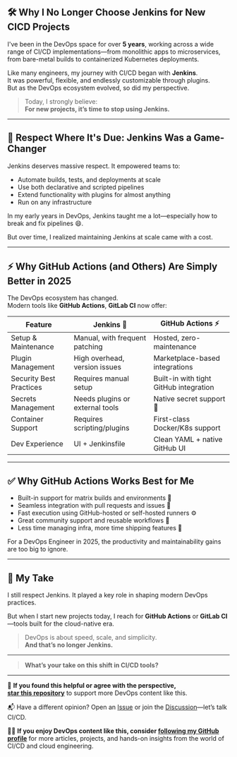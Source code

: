 ## 🛠️ Why I No Longer Choose Jenkins for New CICD Projects

I've been in the DevOps space for over **5 years**, working across a wide range of CI/CD implementations—from monolithic apps to microservices, from bare-metal builds to containerized Kubernetes deployments.

Like many engineers, my journey with CI/CD began with **Jenkins**.  
It was powerful, flexible, and endlessly customizable through plugins.  
But as the DevOps ecosystem evolved, so did my perspective.

> Today, I strongly believe:  
> **For new projects, it’s time to stop using Jenkins.**

---

## 🧱 Respect Where It's Due: Jenkins Was a Game-Changer

Jenkins deserves massive respect. It empowered teams to:

- Automate builds, tests, and deployments at scale  
- Use both declarative and scripted pipelines  
- Extend functionality with plugins for almost anything  
- Run on any infrastructure  

In my early years in DevOps, Jenkins taught me a lot—especially how to break and fix pipelines 😄.

But over time, I realized maintaining Jenkins at scale came with a cost.

---

## ⚡ Why GitHub Actions (and Others) Are Simply Better in 2025

The DevOps ecosystem has changed.  
Modern tools like **GitHub Actions**, **GitLab CI** now offer:

| Feature                     | Jenkins 🧱                 | GitHub Actions ⚡         |
|----------------------------|----------------------------|---------------------------|
| Setup & Maintenance        | Manual, with frequent patching | Hosted, zero-maintenance     |
| Plugin Management          | High overhead, version issues | Marketplace-based integrations |
| Security Best Practices    | Requires manual setup      | Built-in with tight GitHub integration |
| Secrets Management         | Needs plugins or external tools | Native secret support 🔐   |
| Container Support          | Requires scripting/plugins | First-class Docker/K8s support |
| Dev Experience             | UI + Jenkinsfile            | Clean YAML + native GitHub UI |

---

## ✅ Why GitHub Actions Works Best for Me

- Built-in support for matrix builds and environments 🧪  
- Seamless integration with pull requests and issues 🧩  
- Fast execution using GitHub-hosted or self-hosted runners ⚙️  
- Great community support and reusable workflows 🔁  
- Less time managing infra, more time shipping features 🚀  

For a DevOps Engineer in 2025, the productivity and maintainability gains are too big to ignore.

---

## 💬 My Take

I still respect Jenkins. It played a key role in shaping modern DevOps practices.

But when I start new projects today, I reach for **GitHub Actions** or **GitLab CI**—tools built for the cloud-native era.

> DevOps is about speed, scale, and simplicity.  
> **And that’s no longer Jenkins.**

---

> **What’s your take on this shift in CI/CD tools?**

---

🌟 **If you found this helpful or agree with the perspective,  
[star this repository](https://github.com/BharathKumarReddy2103/CICD)** to support more DevOps content like this.

📬 Have a different opinion? Open an [Issue](https://github.com/BharathKumarReddy2103/CICD/issues) or join the [Discussion](https://github.com/BharathKumarReddy2103/CICD/discussions)—let’s talk CI/CD.

👨‍💻 **If you enjoy DevOps content like this, consider [following my GitHub profile](https://github.com/BharathKumarReddy2103)** for more articles, projects, and hands-on insights from the world of CI/CD and cloud engineering.
